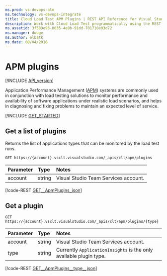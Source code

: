 ```yaml
---
ms.prod: vs-devops-alm
ms.technology: vs-devops-integrate
title: Cloud Load Test APM Plugins | REST API Reference for Visual Studio Team Services 
description: Work with Cloud Load Test programmatically using the REST APIs for Visual Studio Team Services .
ms.assetid: 3f589e93-8035-4e8b-91dd-701710e03d72
ms.manager: douge
ms.author: elbatk
ms.date: 08/04/2016
---
```


# APM plugins
[!INCLUDE [API_version](../_data/version.md)]

Application Performance Management ([APM](https://en.wikipedia.org/wiki/Application_performance_management)) systems are
commonly used in conjunction with load testing solutions to
monitor performance and availability of software applications under realistic load scenarios, and helps in diagnosing
and fixing problems to maintain an expected level of service.

[!INCLUDE [GET_STARTED](../_data/get-started.md)]

## Get a list of plugins

Returns the list of applications types that can be monitored by the load test runs.

```no-highlight
GET https://{account}.vsclt.visualstudio.com/_apis/clt/apm/plugins
```

| Parameter       | Type    | Notes
|:----------------|:--------|:-------------------------------------------------------------------------------------------------------------
| account         | string  | Visual Studio Team Services account.

[!code-REST [GET__ApmPlugins_json](./_data/apmplugins/GET__ApmPlugins.json)]

## Get a plugin

```no-highlight
GET https://{account}.vsclt.visualstudio.com/_apis/clt/apm/plugins/{type}
```

| Parameter       | Type    | Notes
|:----------------|:--------|:-------------------------------------------------------------------------------------------------------------
| account         | string  | Visual Studio Team Services account.
| type            | string  | Currently ```ApplicationInsights``` is the only available plugin type.

[!code-REST [GET__ApmPlugins__type__json](./_data/apmplugins/GET__ApmPlugins__type_.json)]

